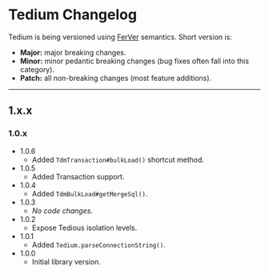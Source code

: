 # Tedium Changelog

Tedium is being versioned using [FerVer](https://github.com/jonathanong/ferver) semantics. Short version is:

* __Major:__ major breaking changes.
* __Minor:__ minor pedantic breaking changes (bug fixes often fall into this category).
* __Patch:__ all non-breaking changes (most feature additions).

---

## 1.x.x

### 1.0.x

* 1.0.6
    * Added `TdmTransaction#bulkLoad()` shortcut method.
* 1.0.5
    * Added Transaction support.
* 1.0.4
    * Added `TdmBulkLoad#getMergeSql()`.
* 1.0.3
    * _No code changes._
* 1.0.2
    * Expose Tedious isolation levels.
* 1.0.1
    * Added `Tedium.parseConnectionString()`.
* 1.0.0
    * Initial library version.